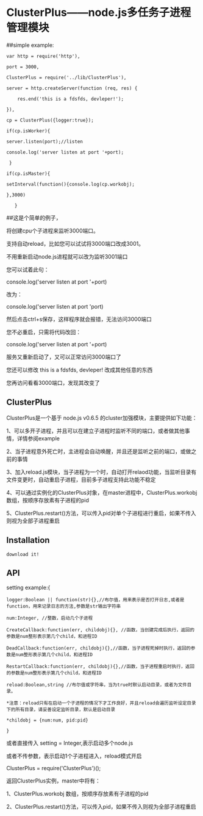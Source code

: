 # ClusterPlus——node.js多任务子进程管理模块  

##simple example:

    var http = require('http'),

    port = 3000,

    ClusterPlus = require('../lib/ClusterPlus'),

    server = http.createServer(function (req, res) {

		res.end('this is a fdsfds, devleper!');

	}),

    cp = ClusterPlus({logger:true});

    if(cp.isWorker){

	server.listen(port);//listen

	console.log('server listen at port '+port);

     }

    if(cp.isMaster){

	setInterval(function(){console.log(cp.workobj);

	},3000)

       }


##这是个简单的例子，

将创建cpu个子进程来监听3000端口。

支持自动reload，比如您可以试试将3000端口改成3001。

不用重新启动node.js进程就可以改为监听3001端口

您可以试着此句：

console.log('server listen at port '+port)

改为：

console.log('server listen at port 'port)

然后点击ctrl+s保存，这样程序就会报错，无法访问3000端口

您不必重启，只需将代码改回：

console.log('server listen at port '+port)

服务又重新启动了，又可以正常访问3000端口了

您还可以修改 this is a fdsfds, devleper! 改成其他任意的东西

您再访问看看3000端口，发现其改变了




## ClusterPlus
      
 ClusterPlus是一个基于 node.js v0.6.5 的cluster加强模块，主要提供如下功能：
 
 1、可以多开子进程，并且可以在建立子进程时监听不同的端口，或者做其他事情，详情参阅example

 2、当子进程意外死亡时，主进程会自动唤醒，并且还是监听之前的端口，或做之前的事情

 3、加入reload.js模块，当子进程为一个时，自动打开relaod功能，当监听目录有文件变更时，自动重启子进程，目前多子进程支持此功能不稳定

 4、可以通过实例化的ClusterPlus对象，在master进程中，ClusterPlus.workobj 数组，按顺序存放素有子进程的pid

 5、ClusterPlus.restart()方法，可以传入pid对单个子进程进行重启，如果不传入则视为全部子进程重启
  

## Installation

    download it!

## API

setting example:{

	logger:Boolean || function(str){},//布尔值，用来表示是否打开日志,或者是function，用来记录日志的方法,参数是str输出字符串

	num:Integer, //整数，启动几个子进程

	CreateCallback:function(err, childobj){}, //函数，当创建完成后执行，返回的参数是num整形表示第几个child，和进程ID

	DeadCallback:function(err, childobj){},//函数，当子进程死掉时执行，返回的参数是num整形表示第几个child，和进程ID

	RestartCallback:function(err, childobj){},//函数，当子进程重启时执行，返回的参数是num整形表示第几个child，和进程ID

	reload:Boolean,string //布尔值或字符串，当为true时默认启动目录，或者为文件目录。

	*注意：reload只有在启动一个子进程的情况下才工作良好，并且reload会遍历监听设定目录下的所有目录，请妥善设定监听目录，默认是启动目录

	*childobj = {num:num, pid:pid}

	}

或者直接传入 setting = Integer,表示启动多个node.js

或者不传参数，表示启动1个子进程进入，reload模式开启

ClusterPlus = require('ClusterPlus')();

返回ClusterPlus实例，master中将有：

1、ClusterPlus.workobj 数组，按顺序存放素有子进程的pid

2、ClusterPlus.restart()方法，可以传入pid，如果不传入则视为全部子进程重启